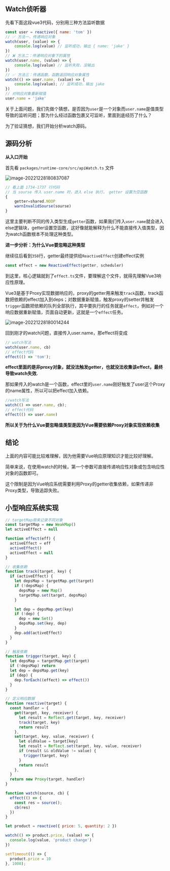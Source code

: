 ## Watch侦听器

先看下面这段vue3代码，分别用三种方法监听数据

```js
const user = reactive({ name: 'tom' })
// ✅ 方法一，传递响应对象
watch(user, (value) => {
    console.log(value) // 监听成功，输出 { name: 'jake' }
})
// ❌ 方法二：传递响应对象下的属性
watch(user.name, (value) => {
    console.log(value) // 监听失败，没输出
})
// ✅ 方法三：传递函数，函数返回响应对象属性
watch(() => user.name, (value) => {
    console.log(value); // 监听成功，输出 jake
})
// 对响应对象重新赋值
user.name = 'jake'
```

<!-- more -->

关于上面问题，我们先做个猜想，是否因为`user`是一个对象而`user.name`是值类型导致的监听问题；那为什么经过函数包裹又可监听，里面到底经历了什么？

为了验证猜想，我们开始分析watch源码。

## 源码分析

**从入口开始**

首先看 `packages/runtime-core/src/apiWatch.ts` 文件

![image-20221228180837087](https://s2.loli.net/2022/12/28/NZK7tOS9GJyYQH4.png)

```js
// 看上面 1734-1737 行代码
// 当 sourse 传入 user.name 时，进入 else 执行， getter 设置为空函数
{
    getter=shared.NOOP
    warnInvalidSourse(sourse)
}
```

这里主要判断不同的传入类型生成`getter`函数，如果我们传入`user.name`就会进入else逻辑块，getter设置空函数，这好像就能解释为什么不能直接传入值类型，因为watch函数根本不处理这种类型。

**进一步分析：为什么Vue要忽略这种类型**

继续往后看到`358`行，getter最终提供给`ReactiveEffect`创建effect实例

```js
const effect = new ReactiveEffect(getter, scheduler)
```

到这里，核心逻辑就到了`effect.ts`文件，要理解这个文件，就得先理解Vue3响应性原理。

Vue3是基于Proxy实现数据响应的，proxy的getter用来触发`track`函数，track函数把依赖的effect加入到deps；对数据重新赋值，触发proxy的setter并触发`trigger`函数把依赖的队列全部执行，其中要执行的任务就是`effect`，例如对一个响应数据重新赋值，页面自动更新，这就是一个`effect`任务。



![image-20221228180014244](https://s2.loli.net/2022/12/28/jdIkwQXax5f14Vt.png)

回到刚才的watch问题，直接传入user.name，那effect将变成

```js
// watch写法
watch(user.name, cb)
// effect代码
effect(() => 'tom');
```

**effect里面的是非proxy对象，就没法触发getter，也就没法收集该effect，最终导致watch失效.**

那如果传入的watch是一个函数，effect里的`user.name`刚好触发了user这个Proxy的name属性，所以可以把effect加入依赖。

```js
//watch写法
watch(() => user.name, cb);
// effect代码
effect(() => user.name)
```

**所以关于为什么Vue要忽略值类型是因为Vue需要依赖Proxy对象实现依赖收集**

## 结论

上面的内容可能比较难理解，因为他需要Vue响应原理知识才能比较好理解。

简单来说，在使用watch的时候，第一个参数可直接传递响应性对象或包含响应性对象的函数即可。

这个限制是因为Vue响应系统需要利用Proxy的getter收集依赖，如果传递非Proxy类型，导致追踪失败。

## 小型响应系统实现

```js
// targetMap用来记录不同对象
const targetMap = new WeakMap()
let activeEffect = null

function effect(eff) {
  activeEffect = eff
  activeEffect()
  activeEffect = null
}

// 收集依赖
function track(target, key) {
  if (activeEffect) {
    let depsMap = targetMap.get(target)
    if (!depsMap) {
      depsMap = new Map()
      targetMap.set(target, depsMap)
    }

    let dep = depsMap.get(key)
    if (!dep) {
      dep = new Set()
      depsMap.set(key, dep)
    }
    dep.add(activeEffect)
  }
}

// 触发依赖
function trigger(target, key) {
  let depsMap = targetMap.get(target)
  if (!depsMap) return
  let dep = depsMap.get(key)
  if (dep) {
    dep.forEach((effect) => effect())
  }
}

// 定义响应数据
function reactive(target) {
  const handler = {
    get(target, key, receiver) {
      let result = Reflect.get(target, key, receiver)
      track(target, key)
      return result
    },
    set(target, key, value, receiver) {
      let oldValue = target[key]
      let result = Reflect.set(target, key, value, receiver)
      if (result && oldValue != value) {
        trigger(target, key)
      }
      return result
    },
  }
  return new Proxy(target, handler)
}

function watch(source, cb) {
  effect(() => {
    const res = source();
    cb(res)
  })
}

let product = reactive({ price: 5, quantity: 2 })

watch(() => product.price, (value) => {
  console.log(value, 'product change')
})

setTimeout(() => {
  product.price = 10
}, 1000);
```

